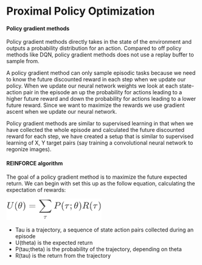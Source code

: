 # Proximal Policy Optimization

#### Policy gradient methods

Policy gradient methods directly takes in the state of the environment and outputs a probability distribution for an action. Compared to off policy methods like DQN, policy gradient methods does not use a replay buffer to sample from.

A policy gradient method can only sample episodic tasks because we need to know the future discounted reward in each step when we update our policy. When we update our neural network weights we look at each state-action pair in the episode an up the probability for actions leading to a higher future reward and down the probability for actions leading to a lower future reward. Since we want to maximize the rewards we use gradient ascent when we update our neural network.

Policy gradient methods are similar to supervised learning in that when we have collected the whole episode and calculated the future discounted reward for each step, we have created a setup that is similar to supervised learning of X, Y target pairs (say training a convolutional neural network to regonize images).

#### REINFORCE algorithm

The goal of a policy gradient method is to maximize the future expected return. We can begin with set this up as the follow equation, calculating the expectation of rewards:

![Problem setup](/Documentation/REINFORCE_Goal.png)

- Tau is a trajectory, a sequence of state action pairs collected during an episode
- U(theta) is the expected return
- P(tau;theta) is the probability of the trajectory, depending on theta
- R(tau) is the return from the trajectory
